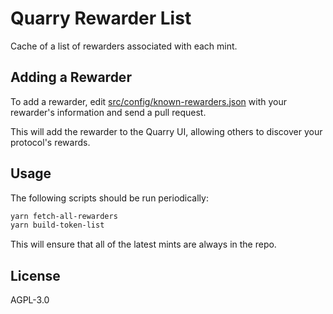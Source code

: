 # Quarry Rewarder List

Cache of a list of rewarders associated with each mint.

## Adding a Rewarder

To add a rewarder, edit [src/config/known-rewarders.json](src/config/known-rewarders.json) with your rewarder's information and send a pull request.

This will add the rewarder to the Quarry UI, allowing others to discover your protocol's rewards.

## Usage

The following scripts should be run periodically:

```bash
yarn fetch-all-rewarders
yarn build-token-list
```

This will ensure that all of the latest mints are always in the repo.

## License

AGPL-3.0
